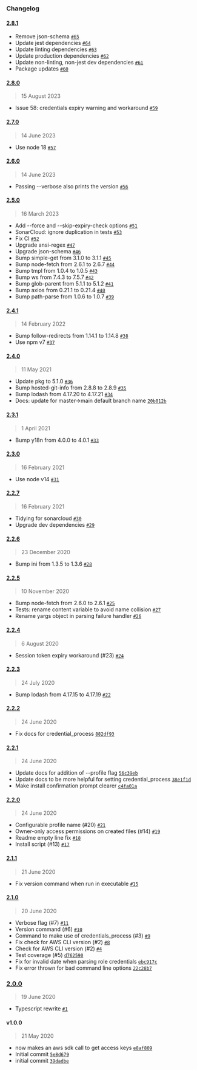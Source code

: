 ### Changelog

#### [2.8.1](https://github.com/isotoma/aws-sso-auth/compare/2.8.0...2.8.1)

- Remove json-schema [`#65`](https://github.com/isotoma/aws-sso-auth/pull/65)
- Update jest dependencies [`#64`](https://github.com/isotoma/aws-sso-auth/pull/64)
- Update linting dependencies [`#63`](https://github.com/isotoma/aws-sso-auth/pull/63)
- Update production dependencies [`#62`](https://github.com/isotoma/aws-sso-auth/pull/62)
- Update non-linting, non-jest dev dependencies [`#61`](https://github.com/isotoma/aws-sso-auth/pull/61)
- Package updates [`#60`](https://github.com/isotoma/aws-sso-auth/pull/60)

#### [2.8.0](https://github.com/isotoma/aws-sso-auth/compare/2.7.0...2.8.0)

> 15 August 2023

- Issue 58: credentials expiry warning and workaround [`#59`](https://github.com/isotoma/aws-sso-auth/pull/59)

#### [2.7.0](https://github.com/isotoma/aws-sso-auth/compare/2.6.0...2.7.0)

> 14 June 2023

- Use node 18 [`#57`](https://github.com/isotoma/aws-sso-auth/pull/57)

#### [2.6.0](https://github.com/isotoma/aws-sso-auth/compare/2.5.0...2.6.0)

> 14 June 2023

- Passing --verbose also prints the version [`#56`](https://github.com/isotoma/aws-sso-auth/pull/56)

#### [2.5.0](https://github.com/isotoma/aws-sso-auth/compare/2.4.1...2.5.0)

> 16 March 2023

- Add --force and --skip-expiry-check options [`#51`](https://github.com/isotoma/aws-sso-auth/pull/51)
- SonarCloud: ignore duplication in tests [`#53`](https://github.com/isotoma/aws-sso-auth/pull/53)
- Fix CI [`#52`](https://github.com/isotoma/aws-sso-auth/pull/52)
- Upgrade ansi-regex [`#47`](https://github.com/isotoma/aws-sso-auth/pull/47)
- Upgrade json-schema [`#46`](https://github.com/isotoma/aws-sso-auth/pull/46)
- Bump simple-get from 3.1.0 to 3.1.1 [`#45`](https://github.com/isotoma/aws-sso-auth/pull/45)
- Bump node-fetch from 2.6.1 to 2.6.7 [`#44`](https://github.com/isotoma/aws-sso-auth/pull/44)
- Bump tmpl from 1.0.4 to 1.0.5 [`#43`](https://github.com/isotoma/aws-sso-auth/pull/43)
- Bump ws from 7.4.3 to 7.5.7 [`#42`](https://github.com/isotoma/aws-sso-auth/pull/42)
- Bump glob-parent from 5.1.1 to 5.1.2 [`#41`](https://github.com/isotoma/aws-sso-auth/pull/41)
- Bump axios from 0.21.1 to 0.21.4 [`#40`](https://github.com/isotoma/aws-sso-auth/pull/40)
- Bump path-parse from 1.0.6 to 1.0.7 [`#39`](https://github.com/isotoma/aws-sso-auth/pull/39)

#### [2.4.1](https://github.com/isotoma/aws-sso-auth/compare/2.4.0...2.4.1)

> 14 February 2022

- Bump follow-redirects from 1.14.1 to 1.14.8 [`#38`](https://github.com/isotoma/aws-sso-auth/pull/38)
- Use npm v7 [`#37`](https://github.com/isotoma/aws-sso-auth/pull/37)

#### [2.4.0](https://github.com/isotoma/aws-sso-auth/compare/2.3.1...2.4.0)

> 11 May 2021

- Update pkg to 5.1.0 [`#36`](https://github.com/isotoma/aws-sso-auth/pull/36)
- Bump hosted-git-info from 2.8.8 to 2.8.9 [`#35`](https://github.com/isotoma/aws-sso-auth/pull/35)
- Bump lodash from 4.17.20 to 4.17.21 [`#34`](https://github.com/isotoma/aws-sso-auth/pull/34)
- Docs: update for master-&gt;main default branch name [`20b012b`](https://github.com/isotoma/aws-sso-auth/commit/20b012b319c43b5c8f5205f885afa1fa1ef3c831)

#### [2.3.1](https://github.com/isotoma/aws-sso-auth/compare/2.3.0...2.3.1)

> 1 April 2021

- Bump y18n from 4.0.0 to 4.0.1 [`#33`](https://github.com/isotoma/aws-sso-auth/pull/33)

#### [2.3.0](https://github.com/isotoma/aws-sso-auth/compare/2.2.7...2.3.0)

> 16 February 2021

- Use node v14 [`#31`](https://github.com/isotoma/aws-sso-auth/pull/31)

#### [2.2.7](https://github.com/isotoma/aws-sso-auth/compare/2.2.6...2.2.7)

> 16 February 2021

- Tidying for sonarcloud [`#30`](https://github.com/isotoma/aws-sso-auth/pull/30)
- Upgrade dev dependencies [`#29`](https://github.com/isotoma/aws-sso-auth/pull/29)

#### [2.2.6](https://github.com/isotoma/aws-sso-auth/compare/2.2.5...2.2.6)

> 23 December 2020

- Bump ini from 1.3.5 to 1.3.6 [`#28`](https://github.com/isotoma/aws-sso-auth/pull/28)

#### [2.2.5](https://github.com/isotoma/aws-sso-auth/compare/2.2.4...2.2.5)

> 10 November 2020

- Bump node-fetch from 2.6.0 to 2.6.1 [`#25`](https://github.com/isotoma/aws-sso-auth/pull/25)
- Tests: rename content variable to avoid name collision [`#27`](https://github.com/isotoma/aws-sso-auth/pull/27)
- Rename yargs object in parsing failure handler [`#26`](https://github.com/isotoma/aws-sso-auth/pull/26)

#### [2.2.4](https://github.com/isotoma/aws-sso-auth/compare/2.2.3...2.2.4)

> 6 August 2020

- Session token expiry workaround (#23) [`#24`](https://github.com/isotoma/aws-sso-auth/pull/24)

#### [2.2.3](https://github.com/isotoma/aws-sso-auth/compare/2.2.2...2.2.3)

> 24 July 2020

- Bump lodash from 4.17.15 to 4.17.19 [`#22`](https://github.com/isotoma/aws-sso-auth/pull/22)

#### [2.2.2](https://github.com/isotoma/aws-sso-auth/compare/2.2.1...2.2.2)

> 24 June 2020

- Fix docs for credential_process [`882df93`](https://github.com/isotoma/aws-sso-auth/commit/882df93fa13b49cbf929e24b751ffb0fac06cde7)

#### [2.2.1](https://github.com/isotoma/aws-sso-auth/compare/2.2.0...2.2.1)

> 24 June 2020

- Update docs for addition of --profile flag [`56c39eb`](https://github.com/isotoma/aws-sso-auth/commit/56c39ebb6911b6e4abe780d7e9074399ac65e3af)
- Update docs to be more helpful for setting credential_process [`38e1f1d`](https://github.com/isotoma/aws-sso-auth/commit/38e1f1df6de2248d8709b56ac5fa5e5602d8be44)
- Make install confirmation prompt clearer [`c4fa01a`](https://github.com/isotoma/aws-sso-auth/commit/c4fa01a52d760b5f4f3af2c564e89ad9d8ff7f6b)

#### [2.2.0](https://github.com/isotoma/aws-sso-auth/compare/2.1.1...2.2.0)

> 24 June 2020

- Configurable profile name (#20) [`#21`](https://github.com/isotoma/aws-sso-auth/pull/21)
- Owner-only access permissions on created files (#14) [`#19`](https://github.com/isotoma/aws-sso-auth/pull/19)
- Readme empty line fix [`#18`](https://github.com/isotoma/aws-sso-auth/pull/18)
- Install script (#13) [`#17`](https://github.com/isotoma/aws-sso-auth/pull/17)

#### [2.1.1](https://github.com/isotoma/aws-sso-auth/compare/2.1.0...2.1.1)

> 21 June 2020

- Fix version command when run in executable [`#15`](https://github.com/isotoma/aws-sso-auth/pull/15)

#### [2.1.0](https://github.com/isotoma/aws-sso-auth/compare/2.0.0...2.1.0)

> 20 June 2020

- Verbose flag (#7) [`#11`](https://github.com/isotoma/aws-sso-auth/pull/11)
- Version command (#6) [`#10`](https://github.com/isotoma/aws-sso-auth/pull/10)
- Command to make use of credentials_process (#3) [`#9`](https://github.com/isotoma/aws-sso-auth/pull/9)
- Fix check for AWS CLI version (#2) [`#8`](https://github.com/isotoma/aws-sso-auth/pull/8)
- Check for AWS CLI version (#2) [`#4`](https://github.com/isotoma/aws-sso-auth/pull/4)
- Test coverage (#5) [`d762590`](https://github.com/isotoma/aws-sso-auth/commit/d762590a4171717ec2a9a3606e56b3e1ae745cef)
- Fix for invalid date when parsing role credentials [`ebc917c`](https://github.com/isotoma/aws-sso-auth/commit/ebc917c9c8a6485d93d385b0aabd7b5da865f2f3)
- Fix error thrown for bad command line options [`22c28b7`](https://github.com/isotoma/aws-sso-auth/commit/22c28b75dd29d915de984bcb01beb924412287de)

### [2.0.0](https://github.com/isotoma/aws-sso-auth/compare/v1.0.0...2.0.0)

> 19 June 2020

- Typescript rewrite [`#1`](https://github.com/isotoma/aws-sso-auth/pull/1)

#### v1.0.0

> 21 May 2020

- now makes an aws sdk call to get access keys [`e8af809`](https://github.com/isotoma/aws-sso-auth/commit/e8af80972b4301219ce8cfa6528e9ee2ceb073de)
- Initial commit [`5e8d679`](https://github.com/isotoma/aws-sso-auth/commit/5e8d6794d23837d1ed7deed974440972d2e41eb6)
- initial commit [`39dadbe`](https://github.com/isotoma/aws-sso-auth/commit/39dadbeaa2f7286da6c2fb14f5ac89895bf7fe9c)
